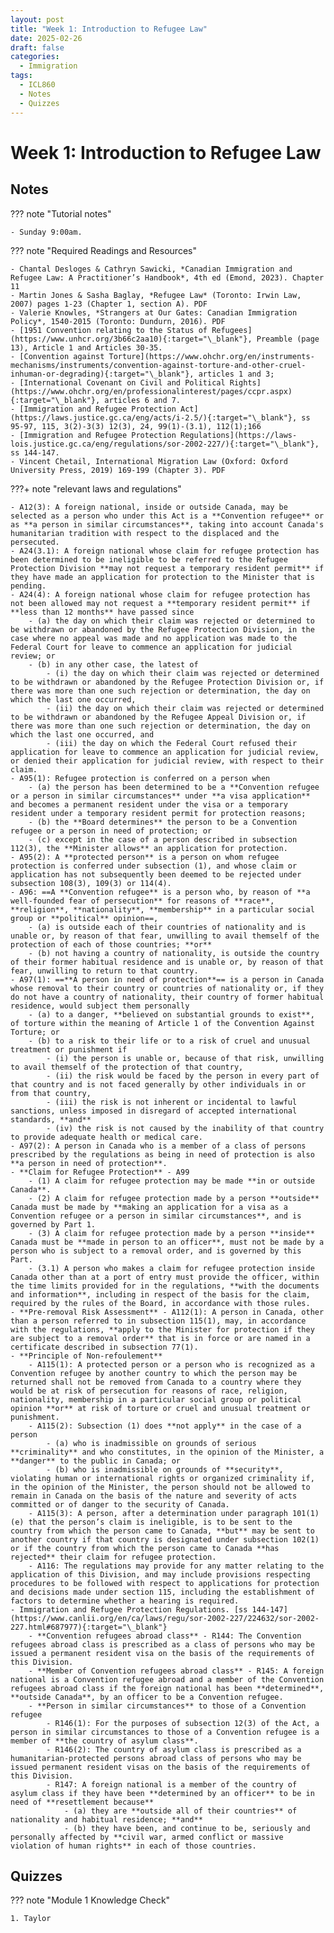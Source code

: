 ```yaml
---
layout: post
title: "Week 1: Introduction to Refugee Law"
date: 2025-02-26
draft: false
categories:
  - Immigration
tags:
  - ICL860
  - Notes
  - Quizzes
---
```


# Week 1: Introduction to Refugee Law

## Notes

??? note "Tutorial notes"

    - Sunday 9:00am.

??? note "Required Readings and Resources"

    - Chantal Desloges & Cathryn Sawicki, *Canadian Immigration and Refugee Law: A Practitioner’s Handbook*, 4th ed (Emond, 2023). Chapter 11
    - Martin Jones & Sasha Baglay, *Refugee Law* (Toronto: Irwin Law, 2007) pages 1-23 (Chapter 1, section A). PDF
    - Valerie Knowles, *Strangers at Our Gates: Canadian Immigration Policy*, 1540-2015 (Toronto: Dundurn, 2016). PDF
    - [1951 Convention relating to the Status of Refugees](https://www.unhcr.org/3b66c2aa10){:target="\_blank"}, Preamble (page 13), Article 1 and Articles 30-35.
    - [Convention against Torture](https://www.ohchr.org/en/instruments-mechanisms/instruments/convention-against-torture-and-other-cruel-inhuman-or-degrading){:target="\_blank"}, articles 1 and 3;
    - [International Covenant on Civil and Political Rights](https://www.ohchr.org/en/professionalinterest/pages/ccpr.aspx){:target="\_blank"}, articles 6 and 7.
    - [Immigration and Refugee Protection Act](https://laws.justice.gc.ca/eng/acts/i-2.5/){:target="\_blank"}, ss 95-97, 115, 3(2)-3(3) 12(3), 24, 99(1)-(3.1), 112(1);166
    - [Immigration and Refugee Protection Regulations](https://laws-lois.justice.gc.ca/eng/regulations/sor-2002-227/){:target="\_blank"}, ss 144-147.
    - Vincent Chetail, International Migration Law (Oxford: Oxford University Press, 2019) 169-199 (Chapter 3). PDF

???+ note "relevant laws and regulations"

    - A12(3): A foreign national, inside or outside Canada, may be selected as a person who under this Act is a **Convention refugee** or as **a person in similar circumstances**, taking into account Canada's humanitarian tradition with respect to the displaced and the persecuted.
    - A24(3.1): A foreign national whose claim for refugee protection has been determined to be ineligible to be referred to the Refugee Protection Division **may not request a temporary resident permit** if they have made an application for protection to the Minister that is pending.
    - A24(4): A foreign national whose claim for refugee protection has not been allowed may not request a **temporary resident permit** if **less than 12 months** have passed since
        - (a) the day on which their claim was rejected or determined to be withdrawn or abandoned by the Refugee Protection Division, in the case where no appeal was made and no application was made to the Federal Court for leave to commence an application for judicial review; or
        - (b) in any other case, the latest of
            - (i) the day on which their claim was rejected or determined to be withdrawn or abandoned by the Refugee Protection Division or, if there was more than one such rejection or determination, the day on which the last one occurred,
            - (ii) the day on which their claim was rejected or determined to be withdrawn or abandoned by the Refugee Appeal Division or, if there was more than one such rejection or determination, the day on which the last one occurred, and
            - (iii) the day on which the Federal Court refused their application for leave to commence an application for judicial review, or denied their application for judicial review, with respect to their claim.
    - A95(1): Refugee protection is conferred on a person when
        - (a) the person has been determined to be a **Convention refugee or a person in similar circumstances** under **a visa application** and becomes a permanent resident under the visa or a temporary resident under a temporary resident permit for protection reasons;
        - (b) the **Board determines** the person to be a Convention refugee or a person in need of protection; or
        - (c) except in the case of a person described in subsection 112(3), the **Minister allows** an application for protection.
    - A95(2): A **protected person** is a person on whom refugee protection is conferred under subsection (1), and whose claim or application has not subsequently been deemed to be rejected under subsection 108(3), 109(3) or 114(4).
    - A96: ==A **Convention refugee** is a person who, by reason of **a well-founded fear of persecution** for reasons of **race**, **religion**, **nationality**, **membership** in a particular social group or **political** opinion==,
        - (a) is outside each of their countries of nationality and is unable or, by reason of that fear, unwilling to avail themself of the protection of each of those countries; **or**
        - (b) not having a country of nationality, is outside the country of their former habitual residence and is unable or, by reason of that fear, unwilling to return to that country.
    - A97(1): ==**A person in need of protection**== is a person in Canada whose removal to their country or countries of nationality or, if they do not have a country of nationality, their country of former habitual residence, would subject them personally
        - (a) to a danger, **believed on substantial grounds to exist**, of torture within the meaning of Article 1 of the Convention Against Torture; or
        - (b) to a risk to their life or to a risk of cruel and unusual treatment or punishment if
            - (i) the person is unable or, because of that risk, unwilling to avail themself of the protection of that country,
            - (ii) the risk would be faced by the person in every part of that country and is not faced generally by other individuals in or from that country,
            - (iii) the risk is not inherent or incidental to lawful sanctions, unless imposed in disregard of accepted international standards, **and**
            - (iv) the risk is not caused by the inability of that country to provide adequate health or medical care.
    - A97(2): A person in Canada who is a member of a class of persons prescribed by the regulations as being in need of protection is also **a person in need of protection**.
    - **Claim for Refugee Protection** - A99
        - (1) A claim for refugee protection may be made **in or outside Canada**.
        - (2) A claim for refugee protection made by a person **outside** Canada must be made by **making an application for a visa as a Convention refugee or a person in similar circumstances**, and is governed by Part 1.
        - (3) A claim for refugee protection made by a person **inside** Canada must be **made in person to an officer**, must not be made by a person who is subject to a removal order, and is governed by this Part.
        - (3.1) A person who makes a claim for refugee protection inside Canada other than at a port of entry must provide the officer, within the time limits provided for in the regulations, **with the documents and information**, including in respect of the basis for the claim, required by the rules of the Board, in accordance with those rules.
    - **Pre-removal Risk Assessment** - A112(1): A person in Canada, other than a person referred to in subsection 115(1), may, in accordance with the regulations, **apply to the Minister for protection if they are subject to a removal order** that is in force or are named in a certificate described in subsection 77(1).
    - **Principle of Non-refoulement**
        - A115(1): A protected person or a person who is recognized as a Convention refugee by another country to which the person may be returned shall not be removed from Canada to a country where they would be at risk of persecution for reasons of race, religion, nationality, membership in a particular social group or political opinion **or** at risk of torture or cruel and unusual treatment or punishment.
        - A115(2): Subsection (1) does **not apply** in the case of a person
            - (a) who is inadmissible on grounds of serious **criminality** and who constitutes, in the opinion of the Minister, a **danger** to the public in Canada; or
            - (b) who is inadmissible on grounds of **security**, violating human or international rights or organized criminality if, in the opinion of the Minister, the person should not be allowed to remain in Canada on the basis of the nature and severity of acts committed or of danger to the security of Canada.
        - A115(3): A person, after a determination under paragraph 101(1)(e) that the person’s claim is ineligible, is to be sent to the country from which the person came to Canada, **but** may be sent to another country if that country is designated under subsection 102(1) or if the country from which the person came to Canada **has rejected** their claim for refugee protection.
        - A116: The regulations may provide for any matter relating to the application of this Division, and may include provisions respecting procedures to be followed with respect to applications for protection and decisions made under section 115, including the establishment of factors to determine whether a hearing is required.
    - Immigration and Refugee Protection Regulations. [ss 144-147](https://www.canlii.org/en/ca/laws/regu/sor-2002-227/224632/sor-2002-227.html#687977){:target="\_blank"}
        - **Convention refugees abroad class** - R144: The Convention refugees abroad class is prescribed as a class of persons who may be issued a permanent resident visa on the basis of the requirements of this Division.
        - **Member of Convention refugees abroad class** - R145: A foreign national is a Convention refugee abroad and a member of the Convention refugees abroad class if the foreign national has been **determined**, **outside Canada**, by an officer to be a Convention refugee.
        - **Person in similar circumstances** to those of a Convention refugee
            - R146(1): For the purposes of subsection 12(3) of the Act, a person in similar circumstances to those of a Convention refugee is a member of **the country of asylum class**.
            - R146(2): The country of asylum class is prescribed as a humanitarian-protected persons abroad class of persons who may be issued permanent resident visas on the basis of the requirements of this Division.
            - R147: A foreign national is a member of the country of asylum class if they have been **determined by an officer** to be in need of **resettlement because**
                - (a) they are **outside all of their countries** of nationality and habitual residence; **and**
                - (b) they have been, and continue to be, seriously and personally affected by **civil war, armed conflict or massive violation of human rights** in each of those countries.

## Quizzes

??? note "Module 1 Knowledge Check"

    1. Taylor
